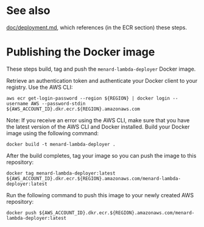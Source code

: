 # See also

 [doc/deployment.md](https://github.com/ekoontz/menard/tree/main/doc/deployment.md), which references (in the ECR section) these steps.

# Publishing the Docker image

These steps build, tag and push the `menard-lambda-deployer` Docker image.

Retrieve an authentication token and authenticate your Docker client
to your registry.  Use the AWS CLI:

```
aws ecr get-login-password --region ${REGION} | docker login --username AWS --password-stdin ${AWS_ACCOUNT_ID}.dkr.ecr.${REGION}.amazonaws.com
```

Note: If you receive an error using the AWS CLI, make sure that you
have the latest version of the AWS CLI and Docker installed.  Build
your Docker image using the following command:

```
docker build -t menard-lambda-deployer .
```

After the build completes, tag your image so you can push the image to this repository:

```
docker tag menard-lambda-deployer:latest ${AWS_ACCOUNT_ID}.dkr.ecr.${REGION}.amazonaws.com/menard-lambda-deployer:latest
```

Run the following command to push this image to your newly created AWS repository:

```
docker push ${AWS_ACCOUNT_ID}.dkr.ecr.${REGION}.amazonaws.com/menard-lambda-deployer:latest
```

